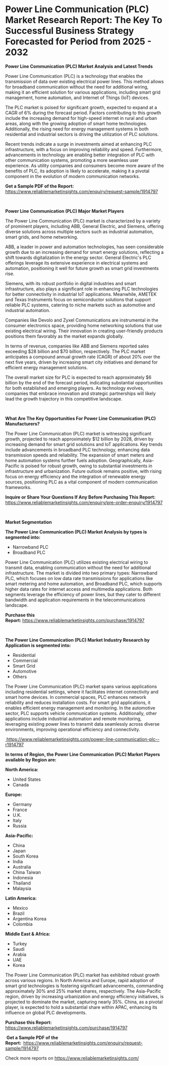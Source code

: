 <p><h1>Power Line Communication (PLC) Market Research Report: The Key To Successful Business Strategy Forecasted for Period from 2025 - 2032</h1></p><p><strong>Power Line Communication (PLC) Market Analysis and Latest Trends</strong></p>
<p><p>Power Line Communication (PLC) is a technology that enables the transmission of data over existing electrical power lines. This method allows for broadband communication without the need for additional wiring, making it an efficient solution for various applications, including smart grid management, home automation, and Internet of Things (IoT) devices.</p><p>The PLC market is poised for significant growth, expected to expand at a CAGR of 6% during the forecast period. Factors contributing to this growth include the increasing demand for high-speed internet in rural and urban areas, along with the growing adoption of smart home technologies. Additionally, the rising need for energy management systems in both residential and industrial sectors is driving the utilization of PLC solutions.</p><p>Recent trends indicate a surge in investments aimed at enhancing PLC infrastructure, with a focus on improving reliability and speed. Furthermore, advancements in technology are enabling better integration of PLC with other communication systems, promoting a more seamless user experience. As utility companies and consumers become more aware of the benefits of PLC, its adoption is likely to accelerate, making it a pivotal component in the evolution of modern communication networks.</p></p>
<p><strong>Get a Sample PDF of the Report:&nbsp;</strong> <a href="https://www.reliablemarketinsights.com/enquiry/request-sample/1914797?utm_campaign=2389&utm_medium=2&utm_source=Github&utm_content=ia&utm_term=15022025&utm_id=power-line-communication-plc">https://www.reliablemarketinsights.com/enquiry/request-sample/1914797</a></p>
<p>&nbsp;</p>
<p><strong>Power Line Communication (PLC) Major Market Players</strong></p>
<p><p>The Power Line Communication (PLC) market is characterized by a variety of prominent players, including ABB, General Electric, and Siemens, offering diverse solutions across multiple sectors such as industrial automation, smart grids, and home networking. </p><p>ABB, a leader in power and automation technologies, has seen considerable growth due to an increasing demand for smart energy solutions, reflecting a shift towards digitalization in the energy sector. General Electric's PLC offerings leverage its extensive experience in electrical systems and automation, positioning it well for future growth as smart grid investments rise.</p><p>Siemens, with its robust portfolio in digital industries and smart infrastructure, also plays a significant role in enhancing PLC technologies for better connectivity in industrial IoT applications. Meanwhile, AMETEK and Texas Instruments focus on semiconductor solutions that support reliable PLC systems, catering to niche markets such as automotive and industrial automation.</p><p>Companies like Devolo and Zyxel Communications are instrumental in the consumer electronics space, providing home networking solutions that use existing electrical wiring. Their innovation in creating user-friendly products positions them favorably as the market expands globally.</p><p>In terms of revenue, companies like ABB and Siemens reported sales exceeding $28 billion and $70 billion, respectively. The PLC market anticipates a compound annual growth rate (CAGR) of about 20% over the next five years, driven by increasing smart city initiatives and demand for efficient energy management solutions. </p><p>The overall market size for PLC is expected to reach approximately $6 billion by the end of the forecast period, indicating substantial opportunities for both established and emerging players. As technology evolves, companies that embrace innovation and strategic partnerships will likely lead the growth trajectory in this competitive landscape.</p></p>
<p>&nbsp;</p>
<p><strong>What Are The Key Opportunities For Power Line Communication (PLC) Manufacturers?</strong></p>
<p><p>The Power Line Communication (PLC) market is witnessing significant growth, projected to reach approximately $12 billion by 2028, driven by increasing demand for smart grid solutions and IoT applications. Key trends include advancements in broadband PLC technology, enhancing data transmission speeds and reliability. The expansion of smart meters and home automation systems further fuels adoption. Geographically, Asia-Pacific is poised for robust growth, owing to substantial investments in infrastructure and urbanization. Future outlook remains positive, with rising focus on energy efficiency and the integration of renewable energy sources, positioning PLC as a vital component of modern communication frameworks.</p></p>
<p><strong>Inquire or Share Your Questions If Any Before Purchasing This Report:</strong> <a href="https://www.reliablemarketinsights.com/enquiry/pre-order-enquiry/1914797?utm_campaign=2389&utm_medium=2&utm_source=Github&utm_content=ia&utm_term=15022025&utm_id=power-line-communication-plc">https://www.reliablemarketinsights.com/enquiry/pre-order-enquiry/1914797</a></p>
<p>&nbsp;</p>
<p><strong>Market Segmentation</strong></p>
<p><strong>The Power Line Communication (PLC) Market Analysis by types is segmented into:</strong></p>
<p><ul><li>Narrowband PLC</li><li>Broadband PLC</li></ul></p>
<p><p>Power Line Communication (PLC) utilizes existing electrical wiring to transmit data, enabling communication without the need for additional infrastructure. The market is divided into two primary types: Narrowband PLC, which focuses on low data rate transmissions for applications like smart metering and home automation, and Broadband PLC, which supports higher data rates for internet access and multimedia applications. Both segments leverage the efficiency of power lines, but they cater to different bandwidth and application requirements in the telecommunications landscape.</p></p>
<p><strong>Purchase this Report:&nbsp;</strong><a href="https://www.reliablemarketinsights.com/purchase/1914797?utm_campaign=2389&utm_medium=2&utm_source=Github&utm_content=ia&utm_term=15022025&utm_id=power-line-communication-plc">https://www.reliablemarketinsights.com/purchase/1914797</a></p>
<p>&nbsp;</p>
<p><strong>The Power Line Communication (PLC) Market Industry Research by Application is segmented into:</strong></p>
<p><ul><li>Residential</li><li>Commercial</li><li>Smart Grid</li><li>Automotive</li><li>Others</li></ul></p>
<p><p>The Power Line Communication (PLC) market spans various applications including residential settings, where it facilitates internet connectivity and smart home devices. In commercial spaces, PLC enhances network reliability and reduces installation costs. For smart grid applications, it enables efficient energy management and monitoring. In the automotive sector, PLC supports vehicle communication systems. Additionally, other applications include industrial automation and remote monitoring, leveraging existing power lines to transmit data seamlessly across diverse environments, improving operational efficiency and connectivity.</p></p>
<p><a href="https://www.reliablemarketinsights.com/power-line-communication-plc--r1914797?utm_campaign=2389&utm_medium=2&utm_source=Github&utm_content=ia&utm_term=15022025&utm_id=power-line-communication-plc">&nbsp;https://www.reliablemarketinsights.com/power-line-communication-plc--r1914797</a></p>
<p><strong>In terms of Region, the Power Line Communication (PLC) Market Players available by Region are:</strong></p>
<p>
    <p> <strong> North America: </strong>
        <ul>
            <li>United States</li>
            <li>Canada</li>
        </ul>
        </p> 
    <p> <strong> Europe: </strong>
        <ul>
            <li>Germany</li>
            <li>France</li>
            <li>U.K.</li>
            <li>Italy</li>
            <li>Russia</li>
        </ul>
        </p> 
    <p> <strong> Asia-Pacific: </strong>
        <ul>
            <li>China</li>
            <li>Japan</li>
            <li>South Korea</li>
            <li>India</li>
            <li>Australia</li>
            <li>China Taiwan</li>
            <li>Indonesia</li>
            <li>Thailand</li>
            <li>Malaysia</li>
        </ul>
        </p> 
    <p> <strong> Latin America: </strong>
        <ul>
            <li>Mexico</li>
            <li>Brazil</li>
            <li>Argentina Korea</li>
            <li>Colombia</li>
        </ul>
        </p> 
    <p> <strong> Middle East & Africa: </strong>
        <ul>
            <li>Turkey</li>
            <li>Saudi</li>
            <li>Arabia</li>
            <li>UAE</li>
            <li>Korea</li>
        </ul>
    </p>
    </p>
<p><p>The Power Line Communication (PLC) market has exhibited robust growth across various regions. In North America and Europe, rapid adoption of smart grid technologies is fostering significant advancements, commanding approximately 30% and 25% market shares, respectively. The Asia-Pacific region, driven by increasing urbanization and energy efficiency initiatives, is projected to dominate the market, capturing nearly 35%. China, as a pivotal player, is expected to hold a substantial share within APAC, enhancing its influence on global PLC developments.</p></p>
<p><strong>Purchase this Report: </strong><a href="https://www.reliablemarketinsights.com/purchase/1914797?utm_campaign=2389&utm_medium=2&utm_source=Github&utm_content=ia&utm_term=15022025&utm_id=power-line-communication-plc">https://www.reliablemarketinsights.com/purchase/1914797</a></p>
<p>&nbsp;<strong>Get a Sample PDF of the Report:&nbsp;&nbsp;</strong><a href="https://www.reliablemarketinsights.com/enquiry/request-sample/1914797?utm_campaign=2389&utm_medium=2&utm_source=Github&utm_content=ia&utm_term=15022025&utm_id=power-line-communication-plc">https://www.reliablemarketinsights.com/enquiry/request-sample/1914797</a></p>
<p><strong></strong></p>
<p>Check more reports on <a href="https://www.reliablemarketinsights.com/?utm_campaign=2389&utm_medium=2&utm_source=Github&utm_content=ia&utm_term=15022025&utm_id=power-line-communication-plc">https://www.reliablemarketinsights.com/</a></p>